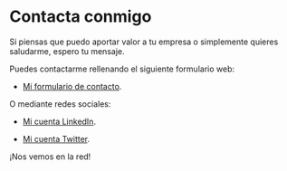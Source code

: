 # Contacta conmigo




Si piensas que puedo aportar valor a tu empresa o simplemente quieres saludarme, espero tu mensaje.

Puedes contactarme rellenando el siguiente formulario web:

- [Mi formulario de contacto](https://docs.google.com/forms/d/e/1FAIpQLSc5KKWK2ZfIzSo4pZkAFbMhihmVgWwN7O-y3Gk1QVf2T2G56Q/viewform).

O mediante redes sociales:

- [Mi cuenta LinkedIn](https://linkedin.com/in/fernandoES).

- [Mi cuenta Twitter](https://twitter.com/fernandod).

¡Nos vemos en la red!

